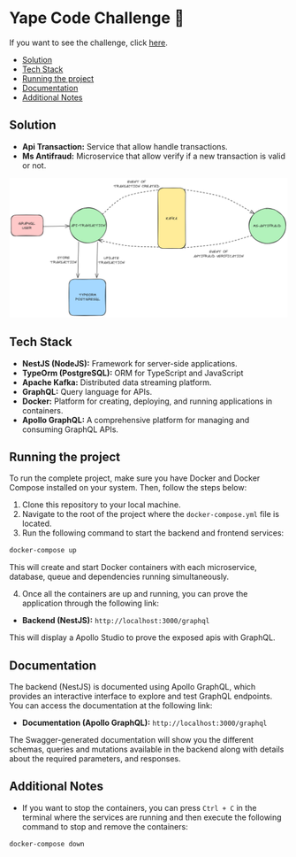 # Yape Code Challenge 🚀

If you want to see the challenge, click [here](CHALLENGE.md "Go to Challenge Section").

- [Solution](#solution "Go to Solution Section")
- [Tech Stack](#tech-stack "Go to Tech Stack Section")
- [Running the project](#running-the-project "Go to Running the project Section")
- [Documentation](#documentation "Go to Documentation Section")
- [Additional Notes](#additional-notes "Go to Additional Notes Section")

## Solution

- **Api Transaction:** Service that allow handle transactions.
- **Ms Antifraud:** Microservice that allow verify if a new transaction is valid or not.

![diagram](images/diagram.png)

## Tech Stack

- **NestJS (NodeJS):** Framework for server-side applications.
- **TypeOrm (PostgreSQL):** ORM for TypeScript and JavaScript
- **Apache Kafka:** Distributed data streaming platform.
- **GraphQL:** Query language for APIs.
- **Docker:** Platform for creating, deploying, and running applications in containers.
- **Apollo GraphQL:** A comprehensive platform for managing and consuming GraphQL APIs.

## Running the project

To run the complete project, make sure you have Docker and Docker Compose installed on your system. Then, follow the steps below:

1. Clone this repository to your local machine.
2. Navigate to the root of the project where the `docker-compose.yml` file is located.
3. Run the following command to start the backend and frontend services:

```bash
docker-compose up
```

This will create and start Docker containers with each microservice, database, queue and dependencies running simultaneously.

4. Once all the containers are up and running, you can prove the application through the following link:

* **Backend (NestJS):** `http://localhost:3000/graphql`

This will display a Apollo Studio to prove the exposed apis with GraphQL.

## Documentation

The backend (NestJS) is documented using Apollo GraphQL, which provides an interactive interface to explore and test GraphQL endpoints. You can access the documentation at the following link:

* **Documentation (Apollo GraphQL):** `http://localhost:3000/graphql`

The Swagger-generated documentation will show you the different schemas, queries and mutations available in the backend along with details about the required parameters, and responses.

## Additional Notes

* If you want to stop the containers, you can press `Ctrl + C` in the terminal where the services are running and then execute the following command to stop and remove the containers:

```bash
docker-compose down
```
